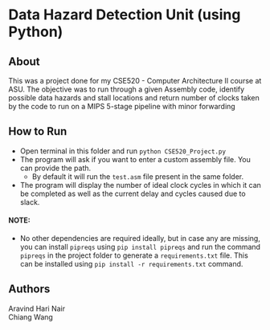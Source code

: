 # Data Hazard Detection Unit (using Python)

## About
This was a project done for my CSE520 - Computer Architecture II course at ASU.
The objective was to run through a given Assembly code, identify possible data hazards and stall locations and return number of clocks taken by the code to run on a MIPS 5-stage pipeline with minor forwarding

## How to Run
- Open terminal in this folder and run `python CSE520_Project.py`
- The program will ask if you want to enter a custom assembly file. You can provide the path.
  - By default it will run the `test.asm` file present in the same folder.
- The program will display the number of ideal clock cycles in which it can be completed as well as the current delay and cycles caused due to slack.

#### NOTE:

- No other dependencies are required ideally, but in case any are missing, you can install `pipreqs` using `pip install pipreqs` and run the command `pipreqs` in the project folder to generate a `requirements.txt` file. This can be installed using `pip install -r requirements.txt` command.

## Authors
Aravind Hari Nair      
Chiang Wang
